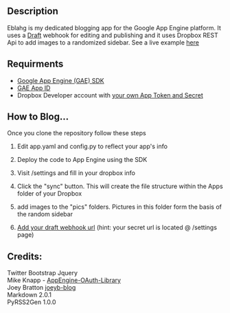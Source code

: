 ## Description

Eblahg is my dedicated blogging app for the Google App Engine platform.  It uses a [Draft](https://draftin.com/) webhook for editing and publishing and it uses Dropbox REST Api to add images to a randomized sidebar.  See a live example [here](http://eblahm.appspot.com)

## Requirments

- [Google App Engine (GAE) SDK](https://developers.google.com/appengine/downloads)
- [GAE App ID](https://appengine.google.com/)
- Dropbox Developer account with [your own App Token and Secret](https://www.dropbox.com/developers/apps)

## How to Blog...
Once you clone the repository follow these steps

1. Edit app.yaml and config.py to reflect your app's info

2. Deploy the code to App Engine using the SDK

3. Visit /settings and fill in your dropbox info

4. Click the "sync" button.  This will create the file structure within the Apps folder of your Dropbox

5. add images to the "pics" folders.  Pictures in this folder form the basis of the random sidebar

6. [Add your draft webhook url](https://draftin.com/publishers) (hint: your secret url is located @ /settings page)

## Credits:
Twitter Bootstrap
Jquery  
Mike Knapp - [AppEngine-OAuth-Library](https://github.com/mikeknapp/AppEngine-OAuth-Library)  
Joey Bratton [joeyb-blog](https://github.com/joeyb/joeyb-blog)  
Markdown 2.0.1  
PyRSS2Gen 1.0.0  
